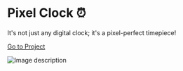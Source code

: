 # Pixel Clock ⏰
It's not just any digital clock; it's a pixel-perfect timepiece!

[Go to Project](https://km-js.github.io/pixel-clock)  


![Image description](https://dev-to-uploads.s3.amazonaws.com/uploads/articles/0wfc0rl4omdjv191vxqr.png)

